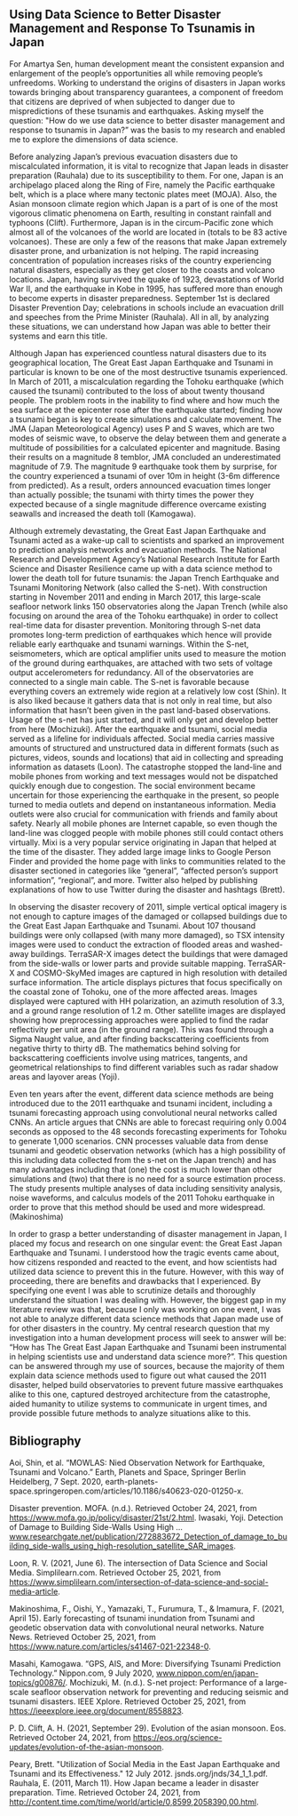 ## Using Data Science to Better Disaster Management and Response To Tsunamis in Japan

For Amartya Sen, human development meant the consistent expansion and enlargement of the people’s opportunities all while removing people’s unfreedoms. Working to understand the origins of disasters in Japan works towards bringing about transparency guarantees, a component of freedom that citizens are deprived of when subjected to danger due to mispredictions of these tsunamis and earthquakes. Asking myself the question: "How do we use data science to better disaster management and response to tsunamis in Japan?” was the basis to my research and enabled me to explore the dimensions of data science.

Before analyzing Japan’s previous evacuation disasters due to miscalculated information, it is vital to recognize that Japan leads in disaster preparation (Rauhala) due to its susceptibility to them. For one, Japan is an archipelago placed along the Ring of Fire, namely the Pacific earthquake belt, which is a place where many tectonic plates meet (MOJA). Also, the Asian monsoon climate region which Japan is a part of is one of the most vigorous climatic phenomena on Earth, resulting in constant rainfall and typhoons (Clift). Furthermore, Japan is in the circum-Pacific zone which almost all of the volcanoes of the world are located in (totals to be 83 active volcanoes). These are only a few of the reasons that make Japan extremely disaster prone, and urbanization is not helping. The rapid increasing concentration of population increases risks of the country experiencing natural disasters, especially as they get closer to the coasts and volcano locations. Japan, having survived the quake of 1923, devastations of World War II, and the earthquake in Kobe in 1995, has suffered more than enough to become experts in disaster preparedness. September 1st is declared Disaster Prevention Day; celebrations in schools include an evacuation drill and speeches from the Prime Minister (Rauhala). All in all, by analyzing these situations, we can understand how Japan was able to better their systems and earn this title.

Although Japan has experienced countless natural disasters due to its geographical location, The Great East Japan Earthquake and Tsunami in particular is known to be one of the most destructive tsunamis experienced. In March of 2011, a miscalculation regarding the Tohoku earthquake (which caused the tsunami) contributed to the loss of about twenty thousand people. The problem roots in the inability to find where and how much the sea surface at the epicenter rose after the earthquake started; finding how a tsunami began is key to create simulations and calculate movement. The JMA (Japan Meteorological Agency) uses P and S waves, which are two modes of seismic wave, to observe the delay between them and generate a multitude of possibilities for a calculated epicenter and magnitude. Basing their results on a magnitude 8 temblor, JMA concluded an underestimated magnitude of 7.9. The magnitude 9 earthquake took them by surprise, for the country experienced a tsunami of over 10m in height (3-6m difference from predicted). As a result, orders announced evacuation times longer than actually possible; the tsunami with thirty times the power they expected because of a single magnitude difference overcame existing seawalls and increased the death toll (Kamogawa).

Although extremely devastating, the Great East Japan Earthquake and Tsunami acted as a wake-up call to scientists and sparked an improvement to prediction analysis networks and evacuation methods. The National Research and Development Agency’s National Research Institute for Earth Science and Disaster Resilience came up with a data science method to lower the death toll for future tsunamis: the Japan Trench Earthquake and Tsunami Monitoring Network (also called the S-net). With construction starting in November 2011 and ending in March 2017, this large-scale seafloor network links 150 observatories along the Japan Trench (while also focusing on around the area of the Tohoku earthquake) in order to collect real-time data for disaster prevention. Monitoring through S-net data promotes long-term prediction of earthquakes which hence will provide reliable early earthquake and tsunami warnings. Within the S-net, seismometers, which are optical amplifier units used to measure the motion of the ground during earthquakes, are attached with two sets of voltage output accelerometers for redundancy. All of the observatories are connected to a single main cable. The S-net is favorable because everything covers an extremely wide region at a relatively low cost (Shin). It is also liked because it gathers data that is not only in real time, but also information that hasn’t been given in the past land-based observations. Usage of the s-net has just started, and it will only get and develop better from here (Mochizuki). 
	After the earthquake and tsunami, social media served as a lifeline for individuals affected. Social media carries massive amounts of structured and unstructured data in different formats (such as pictures, videos, sounds and locations) that aid in collecting and spreading information as datasets (Loon). The catastrophe stopped the land-line and mobile phones from working and text messages would not be dispatched quickly enough due to congestion. The social environment became uncertain for those experiencing the earthquake in the present, so people turned to media outlets and depend on instantaneous information. Media outlets were also crucial for communication with friends and family about safety. Nearly all mobile phones are Internet capable, so even though the land-line was clogged people with mobile phones still could contact others virtually. Mixi is a very popular service originating in Japan that helped at the time of the disaster. They added large image links to Google Person Finder and provided the home page with links to communities related to the disaster sectioned in categories like “general”, “affected person’s support information”, “regional”, and more. Twitter also helped by publishing explanations of how to use Twitter during the disaster and hashtags (Brett).

In observing the disaster recovery of 2011, simple vertical optical imagery is not enough to capture images of the damaged or collapsed buildings due to the Great East Japan Earthquake and Tsunami. About 107 thousand buildings were only collapsed (with many more damaged), so TSX intensity images were used to conduct the extraction of flooded areas and washed-away buildings. TerraSAR-X images detect the buildings that were damaged from the side-walls or lower parts and provide suitable mapping. TerraSAR-X and COSMO-SkyMed images are captured in high resolution with detailed surface information. The article displays pictures that focus specifically on the coastal zone of Tohoku, one of the more affected areas. Images displayed were captured with HH polarization, an azimuth resolution of 3.3, and a ground range resolution of 1.2 m. Other satellite images are displayed showing how preprocessing approaches were applied to find the radar reflectivity per unit area (in the ground range). This was found through a Sigma Naught value, and after finding backscattering coefficients from negative thirty to thirty dB. The mathematics behind solving for backscattering coefficients involve using matrices, tangents, and geometrical relationships to find different variables such as radar shadow areas and layover areas (Yoji).

Even ten years after the event, different data science methods are being introduced due to the 2011 earthquake and tsunami incident, including a tsunami forecasting approach using convolutional neural networks called CNNs. An article argues that CNNs are able to forecast requiring only 0.004 seconds as opposed to the 48 seconds forecasting experiments for Tohoku to generate 1,000 scenarios. CNN processes valuable data from dense tsunami and geodetic observation networks (which has a high possibility of this including data collected from the s-net on the Japan trench) and has many advantages including that (one) the cost is much lower than other simulations and (two) that there is no need for a source estimation process. The study presents multiple analyses of data including sensitivity analysis, noise waveforms, and calculus models of the 2011 Tohoku earthquake in order to prove that this method should be used and more widespread. (Makinoshima) 

In order to grasp a better understanding of disaster management in Japan, I placed my focus and research on one singular event: the Great East Japan Earthquake and Tsunami. I understood how the tragic events came about, how citizens responded and reacted to the event, and how scientists had utilized data science to prevent this in the future. However, with this way of proceeding, there are benefits and drawbacks that I experienced. By specifying one event I was able to scrutinize details and thoroughly understand the situation I was dealing with. However, the biggest gap in my literature review was that, because I only was working on one event, I was not able to analyze different data science methods that Japan made use of for other disasters in the country. My central research question that my investigation into a human development process will seek to answer will be: “How has The Great East Japan Earthquake and Tsunami been instrumental in helping scientists use and understand data science more?”. This question can be answered through my use of sources, because the majority of them explain data science methods used to figure out what caused the 2011 disaster, helped build observatories to prevent future massive earthquakes alike to this one, captured destroyed architecture from the catastrophe, aided humanity to utilize systems to communicate in urgent times, and provide possible future methods to analyze situations alike to this.

## Bibliography
Aoi, Shin, et al. “MOWLAS: Nied Observation Network for Earthquake, Tsunami and Volcano.” Earth, Planets and Space, Springer Berlin Heidelberg, 7 Sept. 2020, earth-planets-space.springeropen.com/articles/10.1186/s40623-020-01250-x.

​​Disaster prevention. MOFA. (n.d.). Retrieved October 24, 2021, from https://www.mofa.go.jp/policy/disaster/21st/2.html. 
Iwasaki, Yoji. Detection of Damage to Building Side-Walls Using High ... www.researchgate.net/publication/272883672_Detection_of_damage_to_building_side-walls_using_high-resolution_satellite_SAR_images.

Loon, R. V. (2021, June 6). The intersection of Data Science and Social Media. Simplilearn.com. Retrieved October 25, 2021, from https://www.simplilearn.com/intersection-of-data-science-and-social-media-article. 

Makinoshima, F., Oishi, Y., Yamazaki, T., Furumura, T., &amp; Imamura, F. (2021, April 15). Early forecasting of tsunami inundation from Tsunami and geodetic observation data with convolutional neural networks. Nature News. Retrieved October 25, 2021, from https://www.nature.com/articles/s41467-021-22348-0. 

Masahi, Kamogawa. “GPS, AIS, and More: Diversifying Tsunami Prediction Technology.” Nippon.com, 9 July 2020, www.nippon.com/en/japan-topics/g00876/.
Mochizuki, M. (n.d.). S-net project: Performance of a large-scale seafloor observation network for preventing and reducing seismic and tsunami disasters. IEEE Xplore. Retrieved October 25, 2021, from https://ieeexplore.ieee.org/document/8558823. 

P. D. Clift, A. H. (2021, September 29). Evolution of the asian monsoon. Eos. Retrieved October 24, 2021, from https://eos.org/science-updates/evolution-of-the-asian-monsoon. 

Peary, Brett. "Utilization of Social Media in the East Japan Earthquake and Tsunami and its Effectiveness." 12 July 2012. jsnds.org/jnds/34_1_1.pdf.
Rauhala, E. (2011, March 11). How Japan became a leader in disaster preparation. Time. Retrieved October 24, 2021, from http://content.time.com/time/world/article/0,8599,2058390,00.html. 




